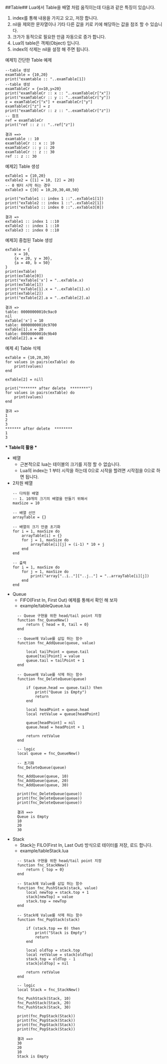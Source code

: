 ##Table##
Lua에서 Table을 배열 처럼 움직이는데 다음과 같은 특징이 있습니다.
1. index를 통해 내용을 가지고 오고, 저장 합니다.
2. nil을 제외한 문자열이나 기타 다른 값을 키로 키에 해당하는 값을 참조 할 수 있습니다.
3. 크가가 동적으로 필요한 만큼 자동으로 증가 합니다.
4. Lua의 table은 객체(Object) 입니다.
5. index의 삭제는 nil을 설정 해 주면 됩니다.

예제1] 간단한 Table 예제
```
--table 생성
examTable = {10,20}
print("examtable :: "..examTable[1])
--table 생성
examTableCr = {x=10,y=20}
print("examTableCr :: x :: "..examTableCr["x"])
print("examTableCr :: y :: "..examTableCr["y"])
z = examTableCr["x"] + examTableCr["y"] 
examTableCr["z"] = z
print("examTableCr :: z :: "..examTableCr["z"])
-- 참조 
ref = examTableCr
print("ref :: z :: "..ref["z"])

결과 ==> 
examtable :: 10
examTableCr :: x :: 10
examTableCr :: y :: 20
examTableCr :: z :: 30
ref :: z :: 30
```

예제2] Table 생성 
```
exTable1 = {10,20}
exTable2 = {[1] = 10, [2] = 20}
-- 0 붜터 시작 하는 경우 
exTable3 = {[0] = 10,20,30,40,50}

print("exTable1 :: index 1 ::"..exTable1[1])
print("exTable2 :: index 1 ::"..exTable2[1])
print("exTable3 :: index 0 ::"..exTable3[0])

결과 =>
exTable1 :: index 1 ::10
exTable2 :: index 1 ::10
exTable3 :: index 0 ::10
```

예제3] 중첩된 Table 생성
```
exTable = {
    x = 10,
    {x = 20, y = 30},
    {a = 40, b = 50}
}
print(exTable)
print(exTable[0])
print("exTable['x'] = "..exTable.x)
print(exTable[1])
print("exTable[1].x = "..exTable[1].x)
print(exTable[2])
print("exTable[2].a = "..exTable[2].a)

결과 =>
table: 00000000010c9ac0
nil
exTable['x'] = 10
table: 00000000010c9700
exTable[1].x = 20
table: 00000000010c9b40
exTable[2].a = 40
```

예제 4] Table 삭제
```
exTable = {10,20,30}
for values in pairs(exTable) do
    print(values)
end

exTable[2] = nill

print("******* after delete  ********")
for values in pairs(exTable) do
    print(values)
end

결과 =>
1
2
3
******* after delete  ********
1
3
```

**\* Table의 활용 \***
* 배열
  - 근본적으로 lua는 테이블의 크기를 지정 할 수 없습니다.
  - Lua의 index는 1 부터 시작을 하는데 0으로 시작을 할려면 시작점을 0으로 하면 됩니다.
* 2차원 배열
  ```
  -- 다차원 배열
  -- 1. 10개의 크기의 배열을 만들기 위해서 
  maxSize = 10

  -- 배열 선언
  arrayTable = {}

  -- 배열의 크기 만큼 초기화 
  for i = 1, maxSize do
      arrayTable[i] = {}
      for j = 1, maxSize do
          arrayTable[i][j] = (i-1) * 10 + j
      end
  end

  -- 출력
  for i = 1, maxSize do
      for j = 1, maxSize do
          print("array["..i.."]["..j.."] = "..arrayTable[i][j])
      end
  end

  ```
* Queue
  - FIFO(First In, First Out) 예제를 통해서 확인 해 보자
  - example/tableQueue.lua 
  ```
    -- Queue 구현을 위한 head/tail point 지정
    function fnc_QueueNew()
        return { head = 0, tail = 0}
    end 

    -- Queue에 Value를 삽입 하는 함수
    function fnc_AddQueue(queue, value)

        local tailPoint = queue.tail
        queue[tailPoint] = value
        queue.tail = tailPoint + 1
    end

    -- Queue에 Value를 삭제 하는 함수
    function fnc_DeleteQueue(queue)
        
        if (queue.head == queue.tail) then
            print("Queue is Empty")
            return
        end

        local headPoint = queue.head
        local retValue = queue[headPoint]

        queue[headPoint] = nil
        queue.head = headPoint + 1

        return retValue
    end

    -- logic
    local queue = fnc_QueueNew()

    -- 초기화 
    fnc_DeleteQueue(queue)

    fnc_AddQueue(queue, 10)
    fnc_AddQueue(queue, 20)
    fnc_AddQueue(queue, 30)

    print(fnc_DeleteQueue(queue))
    print(fnc_DeleteQueue(queue))
    print(fnc_DeleteQueue(queue))

    결과 ==>
    Queue is Empty
    10
    20
    30
  ```
* Stack
  - Stack는 FILO(First In, Last Out) 방식으로 테이터를 저장, 로드 합니다.
  - example/tableStack.lua 
  ```
    -- Stack 구현을 위한 head/tail point 지정
    function fnc_StackNew()
        return { top = 0}
    end 

    -- Stack에 Value를 삽입 하는 함수
    function fnc_PushStack(stack, value)
        local newTop = stack.top + 1
        stack[newTop] = value
        stack.top = newTop
    end

    -- Stack에 Value를 삭제 하는 함수
    function fnc_PopStack(stack)
        
        if (stack.top == 0) then
            print("Stack is Empty")
            return
        end

        local oldTop = stack.top
        local retValue = stack[oldTop]
        stack.top = oldTop - 1
        stack[oldTop] = nil

        return retValue
    end

    -- logic
    local Stack = fnc_StackNew()

    fnc_PushStack(Stack, 10)
    fnc_PushStack(Stack, 20)
    fnc_PushStack(Stack, 30)

    print(fnc_PopStack(Stack))
    print(fnc_PopStack(Stack))
    print(fnc_PopStack(Stack))
    print(fnc_PopStack(Stack))

    결과 ==>
    30
    20
    10
    Stack is Empty
  ```